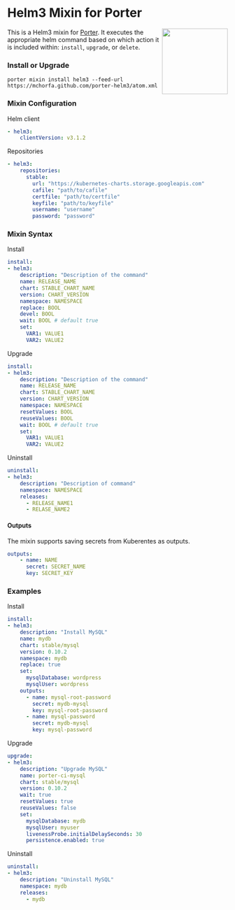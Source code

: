 # Helm3 Mixin for Porter

<img src="https://porter.sh/images/mixins/helm.svg" align="right" width="150px"/>

This is a Helm3 mixin for [Porter](https://github.com/deislabs/porter). It executes the
appropriate helm command based on which action it is included within: `install`,
`upgrade`, or `delete`.

### Install or Upgrade

```shell
porter mixin install helm3 --feed-url https://mchorfa.github.com/porter-helm3/atom.xml
```

### Mixin Configuration

Helm client

```yaml
- helm3:
    clientVersion: v3.1.2
```

Repositories

```yaml
- helm3:
    repositories:
      stable:
        url: "https://kubernetes-charts.storage.googleapis.com"
        cafile: "path/to/cafile"
        certfile: "path/to/certfile"
        keyfile: "path/to/keyfile"
        username: "username"
        password: "password"
```

### Mixin Syntax

Install

```yaml
install:
- helm3:
    description: "Description of the command"
    name: RELEASE_NAME
    chart: STABLE_CHART_NAME
    version: CHART_VERSION
    namespace: NAMESPACE
    replace: BOOL
    devel: BOOL
    wait: BOOL # default true
    set:
      VAR1: VALUE1
      VAR2: VALUE2
```

Upgrade

```yaml
install:
- helm3:
    description: "Description of the command"
    name: RELEASE_NAME
    chart: STABLE_CHART_NAME
    version: CHART_VERSION
    namespace: NAMESPACE
    resetValues: BOOL
    reuseValues: BOOL
    wait: BOOL # default true
    set:
      VAR1: VALUE1
      VAR2: VALUE2
```

Uninstall

```yaml
uninstall:
- helm3:
    description: "Description of command"
    namespace: NAMESPACE
    releases:
      - RELEASE_NAME1
      - RELASE_NAME2
```

#### Outputs

The mixin supports saving secrets from Kuberentes as outputs.

```yaml
outputs:
    - name: NAME
      secret: SECRET_NAME
      key: SECRET_KEY
```

### Examples

Install

```yaml
install:
- helm3:
    description: "Install MySQL"
    name: mydb
    chart: stable/mysql
    version: 0.10.2
    namespace: mydb
    replace: true
    set:
      mysqlDatabase: wordpress
      mysqlUser: wordpress
    outputs:
      - name: mysql-root-password
        secret: mydb-mysql
        key: mysql-root-password
      - name: mysql-password
        secret: mydb-mysql
        key: mysql-password
```

Upgrade

```yaml
upgrade:
- helm3:
    description: "Upgrade MySQL"
    name: porter-ci-mysql
    chart: stable/mysql
    version: 0.10.2
    wait: true
    resetValues: true
    reuseValues: false
    set:
      mysqlDatabase: mydb
      mysqlUser: myuser
      livenessProbe.initialDelaySeconds: 30
      persistence.enabled: true
```

Uninstall

```yaml
uninstall:
- helm3:
    description: "Uninstall MySQL"
    namespace: mydb
    releases:
      - mydb
```